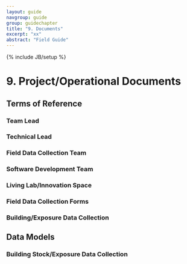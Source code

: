 ```yaml
---
layout: guide
navgroup: guide
group: guidechapter
title: "9. Documents"
excerpt: "xx"
abstract: "Field Guide"
---
```

{% include JB/setup %}

# 9. Project/Operational Documents

## Terms of Reference
### Team Lead
### Technical Lead
### Field Data Collection Team
### Software Development Team
### Living Lab/Innovation Space
### Field Data Collection Forms
### Building/Exposure Data Collection

## Data Models
### Building Stock/Exposure Data Collection
